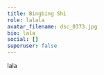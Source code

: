 ```yaml
---
title: Bingbing Shi
role: lalala
avatar_filename: dsc_0373.jpg
bio: lala
social: []
superuser: false
---
```

lala